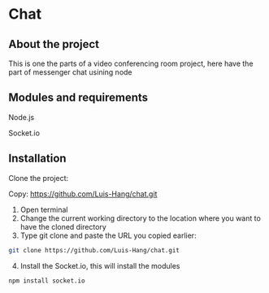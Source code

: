 # Chat

## About the project

This is one the parts of a video conferencing room project, here have the part of messenger chat usining node

## Modules and requirements

Node.js

Socket.io

## Installation 

Clone the project:

Copy: https://github.com/Luis-Hang/chat.git

1. Open terminal
2. Change the current working directory to the location where you want to have the cloned directory
3. Type git clone and paste the URL you copied earlier:
```bash
git clone https://github.com/Luis-Hang/chat.git
```
4. Install the Socket.io, this will install the modules
```bash
npm install socket.io
```
